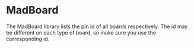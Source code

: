 # MadBoard

The MadBoard library lists the pin id of all boards respectively. The id may 
be different on each type of board, so make sure you use the corresponding id.
